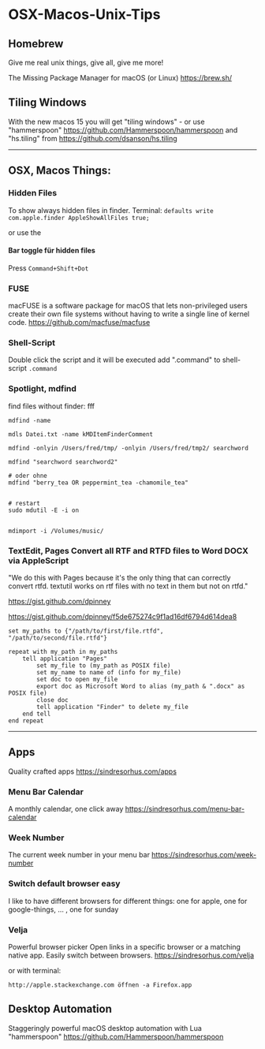 # OSX-Macos-Unix-Tips


## Homebrew
Give me real unix things, give all, give me more!

The Missing Package Manager for macOS (or Linux)
https://brew.sh/


## Tiling Windows
With the new macos 15 you will get "tiling windows" - or use "hammerspoon" https://github.com/Hammerspoon/hammerspoon and "hs.tiling" from https://github.com/dsanson/hs.tiling


---
## OSX, Macos Things:


### Hidden Files
To show always hidden files in finder.
Terminal:
```defaults write com.apple.finder AppleShowAllFiles true;```

or use the 

#### Bar toggle für hidden files

Press ```Command+Shift+Dot```

### FUSE
macFUSE is a software package for macOS that lets non-privileged users create their own file systems without having to write a single line of kernel code. 
https://github.com/macfuse/macfuse

### Shell-Script

Double click the script and it will be executed
add ".command" to shell-script
```.command```


### Spotlight, mdfind
find files without finder: fff

```
mdfind -name

mdls Datei.txt -name kMDItemFinderComment

mdfind -onlyin /Users/fred/tmp/ -onlyin /Users/fred/tmp2/ searchword

mdfind "searchword searchword2"

# oder ohne
mdfind "berry_tea OR peppermint_tea -chamomile_tea"


# restart
sudo mdutil -E -i on


mdimport -i /Volumes/music/
```


### TextEdit, Pages Convert all RTF and RTFD files to Word DOCX via AppleScript

"We do this with Pages because it's the only thing that can correctly convert rtfd. textutil works on rtf files with no text in them but not on rtfd."

https://gist.github.com/dpinney

https://gist.github.com/dpinney/f5de675274c9f1ad16df6794d614dea8

```applescript
set my_paths to {"/path/to/first/file.rtfd", "/path/to/second/file.rtfd"}

repeat with my_path in my_paths
	tell application "Pages"
		set my_file to (my_path as POSIX file)
		set my_name to name of (info for my_file)
		set doc to open my_file
		export doc as Microsoft Word to alias (my_path & ".docx" as POSIX file)
		close doc
		tell application "Finder" to delete my_file
	end tell
end repeat
```

---

## Apps


Quality crafted apps
https://sindresorhus.com/apps

### Menu Bar Calendar
A monthly calendar, one click away
https://sindresorhus.com/menu-bar-calendar

### Week Number
The current week number in your menu bar 
https://sindresorhus.com/week-number

### Switch default browser easy
I like to have different browsers for different things: one for apple, one for google-things, ... , one for sunday


### Velja
Powerful browser picker
Open links in a specific browser or a matching native app. Easily switch between browsers.
https://sindresorhus.com/velja

or with terminal:

```http://apple.stackexchange.com öffnen -a Firefox.app```

## Desktop Automation
Staggeringly powerful macOS desktop automation with Lua 
"hammerspoon" https://github.com/Hammerspoon/hammerspoon






